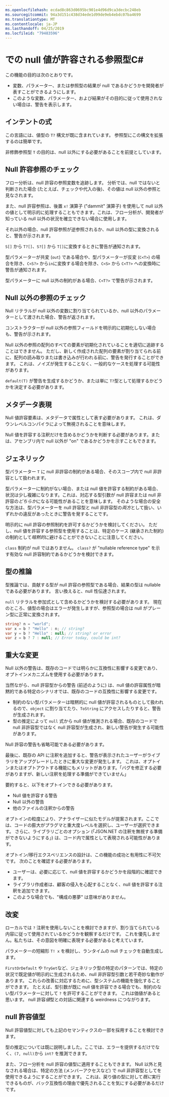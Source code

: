 ```yaml
---
ms.openlocfilehash: ecdad8c863d0695bc901e4d96d9ca3decbc248eb
ms.sourcegitcommit: 94a3d151c438d34ede1d99de9eb4ebdc07ba4699
ms.translationtype: MT
ms.contentlocale: ja-JP
ms.lasthandoff: 04/25/2019
ms.locfileid: "79483596"
---
```

# <a name="nullable-reference-types-in-c"></a>での null 値が許容される参照型C# #

この機能の目的は次のとおりです。

* 変数、パラメーター、または参照型の結果が null であるかどうかを開発者が表すことができるようにします。
* このような変数、パラメーター、および結果がその目的に従って使用されない場合は、警告を表示します。

## <a name="expression-of-intent"></a>インテントの式

この言語には、値型の `T?` 構文が既に含まれています。 参照型にこの構文を拡張するのは簡単です。

非修飾参照型 `T` の目的は、null 以外にする必要があることを前提としています。

## <a name="checking-of-nullable-references"></a>Null 許容参照のチェック

フロー分析は、null 許容の参照変数を追跡します。 分析では、null ではないと判断された場合 (たとえば、チェックや代入の後)、その値は null 以外の参照と見なされます。

また、null 許容参照は、後置 `x!` 演算子 ("dammit" 演算子) を使用して null 以外の値として明示的に処理することもできます。これは、フロー分析が、開発者が知っている null 以外の状況を確立できない場合に使用します。

それ以外の場合、null 許容参照が逆参照されるか、null 以外の型に変換されると、警告が示されます。

`S[]` から `T?[]`、`S?[]` から `T[]`に変換するときに警告が通知されます。

型パラメーターが共変 (`out`) である場合や、型パラメーターが反変 (`C<T>`) の場合を除き、`C<S?>` から`in`に変換する場合を除き、`C<S>` から `C<T?>` への変換時に警告が通知されます。

型パラメーターに null 以外の制約がある場合、`C<T?>` で警告が示されます。 

## <a name="checking-of-non-null-references"></a>Null 以外の参照のチェック

Null リテラルが null 以外の変数に割り当てられているか、null 以外のパラメーターとして渡された場合、警告が返されます。

コンストラクターが null 以外の参照フィールドを明示的に初期化しない場合も、警告が示されます。

Null 以外の参照の配列のすべての要素が初期化されていることを適切に追跡することはできません。 ただし、新しく作成された配列の要素が割り当てられる前に、配列の読み取りまたは書き込みが行われる前に、警告を発行することができます。 これは、ノイズが発生することなく、一般的なケースを処理する可能性があります。

`default(T)` が警告を生成するかどうか、または単に `T?`型として処理するかどうかを決定する必要があります。

## <a name="metadata-representation"></a>メタデータ表現

Null 値許容要素は、メタデータで属性として表す必要があります。 これは、ダウンレベルコンパイラによって無視されることを意味します。

Null 値を許容する注釈だけを含めるかどうかを判断する必要があります。または、アセンブリ内で null 以外が "on" であるかどうかを示すこともできます。

## <a name="generics"></a>ジェネリック

型パラメーター `T` に null 非許容の制約がある場合、そのスコープ内で null 非許容として扱われます。

型パラメーターに制約がない場合、または null 値を許容する制約がある場合、状況は少し複雑になります。これは、対応する型引数が null 許容または null 非許容の*どちらか*になる可能性があることを意味します。 そのような場合の安全な方法は、型パラメーターを null 許容型と null 非許容型の*両方*として扱い、いずれかの違反があったときに警告を発することです。 

明示的に null 許容の参照制約を許可するかどうかを検討してください。 ただし、null 値を許容する参照型を使用することは、特定のケース (継承された制約) の制約として*暗黙的*に避けることができないことに注意してください。

`class` 制約が null ではありません。 `class?` が "nullable reference type" を示す有効な null 許容制約であるかどうかを検討できます。

## <a name="type-inference"></a>型の推論

型推論では、貢献する型が null 許容の参照型である場合、結果の型は nullable である必要があります。 言い換えると、null 性伝達されます。

`null` リテラルを参加式として含めるかどうかを検討する必要があります。 現在のところ、値型の場合はエラーが発生しますが、参照型の場合は null がプレーン型に正常に変換されます。 

```csharp
string? n = "world";
var x = b ? "Hello" : n; // string?
var y = b ? "Hello" : null; // string? or error
var z = b ? 7 : null; // Error today, could be int?
```

## <a name="breaking-changes"></a>重大な変更

Null 以外の警告は、既存のコードでは明らかに互換性に影響する変更であり、オプトインメカニズムを使用する必要があります。

当然ながら、null 許容型からの警告 (前述のように) は、null 値の許容属性が暗黙的である特定のシナリオでは、既存のコードの互換性に影響する変更です。

* 制約のない型パラメーターは暗黙的に null 値が許容されるものとして扱われるので、`object` に割り当てたり、`ToString` にアクセスしたりすると、警告が生成されます。
* 型の推定によって `null` 式から null 値が推測される場合、既存のコードで null 非許容型ではなく null 許容型が生成され、新しい警告が発生する可能性があります。

Null 許容の警告も省略可能である必要があります。

最後に、既存の API に注釈を追加すると、警告が表示されたユーザーがライブラリをアップグレードしたときに重大な変更が発生します。 これは、オプトインまたはオプトアウトする機能にもメリットがあります。「バグを修正する必要がありますが、新しい注釈を処理する準備ができていません」

要約すると、以下をオプトインできる必要があります。
* Null 値を許容する警告
* Null 以外の警告
* 他のファイルの注釈からの警告

オプトインの粒度により、アナライザーに似たモデルが提案されます。ここでは、コードの膨大がプラグマと重大度レベルを選択し、ユーザーが選択できます。 さらに、ライブラリごとのオプション (「JSON.NET の注釈を無視する準備ができないようにする」) は、コード内で属性として表現される可能性があります。

オプトイン/移行エクスペリエンスの設計は、この機能の成功と有用性に不可欠です。 次のことを確認する必要があります。

* ユーザーは、必要に応じて、null 値を許容するかどうかを段階的に確認できます。
* ライブラリ作成者は、顧客の侵入を心配することなく、null 値を許容する注釈を追加できます。
* このような場合でも、"構成の悪夢" は意味がありません。

## <a name="tweaks"></a>改変

ローカルでは `?` 注釈を使用しないことを検討できますが、割り当てられている内容に従って使用されているかどうかを観察するだけです。 これを優先しません。私たちは、その意図を明確に表現する必要があると考えています。

パラメーターの短縮形 `T! x` を検討し、ランタイムの null チェックを自動生成します。

`FirstOrDefault` や `TryGet`など、ジェネリック型の特定のパターンでは、特定の状況で既定値が明示的に生成されるため、null 非許容型引数と若干奇妙な動作があります。 これらの改善に対応するために、型システムの機能を強化することができます。 たとえば、型引数が既に null 値を許容できる場合でも、制約のない型パラメーターに対して `?` を許可することができます。 これは価値があると思います。 null 許容*値*型との対話に関連する weirdness につながります。 

## <a name="nullable-value-types"></a>null 許容値型

Null 許容値型に対しても上記のセマンティクスの一部を採用することを検討できます。

型の推定については既に説明しました。ここでは、エラーを提供するだけでなく、`(7, null)`から `int?` を推測できます。

また、フロー分析を null 許容の値型に適用することもできます。 Null 以外と見なされる場合は、特定の方法 (メンバーアクセスなど) で null 非許容型としてを使用できるようにすることができます。 これは、戻り値の型に対して*既に*実行できるものが、バック互換性の理由で優先されることを気にする必要があるだけです。
